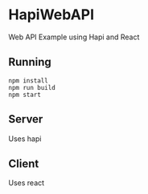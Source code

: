# HapiWebAPI
Web API Example using Hapi and React

## Running
```
npm install
npm run build
npm start
```

## Server
Uses hapi

## Client
Uses react